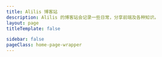 ```yaml
---
title: Alilis 博客站
description: Alilis 的博客站会记录一些日常，分享前端及各种知识。
layout: page
titleTemplate: false

sidebar: false
pageClass: home-page-wrapper
---
```


<Home />

<script  setup>
  import Home from './.vitepress/theme/views/home.vue'
</script>